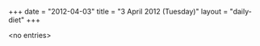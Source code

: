 +++
date = "2012-04-03"
title = "3 April 2012 (Tuesday)"
layout = "daily-diet"
+++


\<no entries\>

